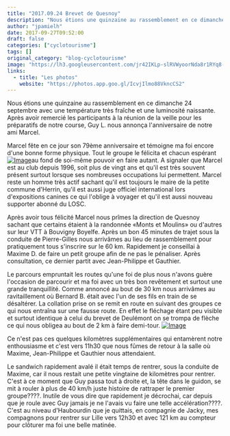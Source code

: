 ```yaml
---
title: "2017.09.24 Brevet de Quesnoy"
description: "Nous étions une quinzaine au rassemblement en ce dimanche 24 septembre avec une température très fraîche et une luminosité naissante. Après avoir remercié les participants à la réunion de la veille pour les préparatifs de notre course, Guy L. nous annonça l'anniversaire de notre ami Marcel."
author: "jpamielh"
date: 2017-09-27T09:52:00
draft: false
categories: ["cyclotourisme"]
tags: []
original_category: "blog-cyclotourisme"
image: "https://lh3.googleusercontent.com/jr42IKLp-slRVWyoorNda8r1RYq8-UAyPgPmRn06G1c1UW_m-g0CY4P0O61qV_4Vu6r9pS6m8sH5LlWQMvZz8PN2KWzOdFROIXfCLZGlc1F0UiMg7Q9Is70OzrzAmhyE-6Y2zgXpYEdzkVwcrG0Jy9lzbzF8ZLWpDdcwSRof_7wIBb3JCr6qCKHPBzR-angA0SDcOs_jmEouu8IYRM_PlEuy6bZH64A7XfSAh-S2jWAZjJ7WrBJOznMlhJj1Ek4UQ84SFg-UStrKsNIgIGRDHPVYlyCKIzopeGpITQWGVt0t9PIB8-SLjjFJXfKsrJMb6ecqC9JXVcdrotgPIjc_UMLbe-dd9KS0O8Nv8i7Si1x-iUAVzorbBC7QwO84AJJtaYDsA9ReRExm9Z3xNbN-5h9_JhKhN4NXH9zgx4UiGL8n1z1ddHAiLLIoxWCoXYTj9X1ogidR7IDXxJAkD-CE83WIOSeYWQj0tpTV6_OBcHr8DPVPbaZ3Dwt87Wp6yvM2tcllyg35VUFgj7dmiVw8pWkHJuQ2jR3aY9JXyWeEoBt4M5Rnj179RKTBaIHy9wujeKY5I4KcyeWr5MSdOYL1F4bw70y-dWPBY0SC9hj4oP7A__0iXtg4M8O2DDKgWZUhF9pxkLoBHjCAndrI8uMBvlf9WpieFzdT9d8T=w918-h688-no"
links:
  - title: "Les photos"
    website: "https://photos.app.goo.gl/IcvjIlmo88VkncCS2"
---
```


Nous étions une quinzaine au rassemblement en ce dimanche 24 septembre avec une température très fraîche et une luminosité naissante. Après avoir remercié les participants à la réunion de la veille pour les préparatifs de notre course, Guy L. nous annonça l'anniversaire de notre ami Marcel.

<!--more-->

Marcel fête en ce jour son 79ème anniversaire et témoigne ma foi encore d'une bonne forme physique. Tout le groupe le félicita et chacun espérant [![Image](https://lh3.googleusercontent.com/UevSxsbv8jnazQSDa0MkUjV3mdmdrHVDbeB-AQbOCfJSEN8Tu26DGazLSwcD_1IY8aX_T1sSmqlcjSbKHAo_yNvLbIimQJ0g4uCyBTlzUWz-qqw_Ba-TixJhwCUGwS1kjfGybELZUJnqdk4z2K-c2uaOUskohvOXXDaV2J4gDS6AIEXJ6plB0voRqB4UjLPii75C_2jvDJjKkw8X3TNLtRDbZ1U7NBkoEiMiDTuNidnGbVyolZdqgbNOsR-8b1VfTUZlyzub1ehAwtvhGaG6Du8_ItRiHssnP8DHwi2hlv9608Y-6FCtzs6jTb9OnrCeuRr7D0C5DNXnI_5h8Cluooo851RR6L6TDDwnGh-kb9htvEN9DY-WItuYEDpy8QALRnzoAEeIbpY8zedMzrpjIkE7l3PJaZHcZPYNN75J1UP3F5QErBLm6xnmRq9wfQy0jhCSHbca8xsH-thonufURBffQcbNGjbb3tqlxnojXSs33ql3qjZMGLSWlREnf1UUseekQYNgJVC9Pp3wXd9SYTUDBX2Zih9CerDopxlGACoDnawXoGNPe_WZi1kVf7NcevHB5R0T4uPto1Eja5k3jwRVkOESLO0jJSHLxX02On6JlMzWhET2-i4NwgZiydhSNFKCovAqNjNJbNMZkSl0ADgbjTF-ZgOgB4wQ=w918-h688-no)](https://lh3.googleusercontent.com/UevSxsbv8jnazQSDa0MkUjV3mdmdrHVDbeB-AQbOCfJSEN8Tu26DGazLSwcD_1IY8aX_T1sSmqlcjSbKHAo_yNvLbIimQJ0g4uCyBTlzUWz-qqw_Ba-TixJhwCUGwS1kjfGybELZUJnqdk4z2K-c2uaOUskohvOXXDaV2J4gDS6AIEXJ6plB0voRqB4UjLPii75C_2jvDJjKkw8X3TNLtRDbZ1U7NBkoEiMiDTuNidnGbVyolZdqgbNOsR-8b1VfTUZlyzub1ehAwtvhGaG6Du8_ItRiHssnP8DHwi2hlv9608Y-6FCtzs6jTb9OnrCeuRr7D0C5DNXnI_5h8Cluooo851RR6L6TDDwnGh-kb9htvEN9DY-WItuYEDpy8QALRnzoAEeIbpY8zedMzrpjIkE7l3PJaZHcZPYNN75J1UP3F5QErBLm6xnmRq9wfQy0jhCSHbca8xsH-thonufURBffQcbNGjbb3tqlxnojXSs33ql3qjZMGLSWlREnf1UUseekQYNgJVC9Pp3wXd9SYTUDBX2Zih9CerDopxlGACoDnawXoGNPe_WZi1kVf7NcevHB5R0T4uPto1Eja5k3jwRVkOESLO0jJSHLxX02On6JlMzWhET2-i4NwgZiydhSNFKCovAqNjNJbNMZkSl0ADgbjTF-ZgOgB4wQ=w918-h688-no)au fond de soi-même pouvoir en faire autant. A signaler que Marcel est au club depuis 1996, soit plus de vingt ans et qu'il est très souvent présent surtout lorsque ses nombreuses occupations lui permettent. Marcel reste un homme très actif sachant qu'il est toujours le maire de la petite commune d'Herrin, qu'il est aussi juge officiel international lors d'expositions canines ce qui l'oblige à voyager et qu'il est aussi nouveau supporter abonné du LOSC.

Après avoir tous félicité Marcel nous prîmes la direction de Quesnoy sachant que certains étaient à la randonnée «Monts et Moulins» ou d'autres sur leur VTT à Bouvigny Boyelfe. Après un bon 45 minutes de trajet sous la conduite de Pierre-Gilles nous arrivâmes au lieu de rassemblement pour pratiquement tous s'inscrire sur le 60 km. Rapidement je conseillai à Maxime D. de faire un petit groupe afin de ne pas le pénaliser. Après consultation, ce dernier partit avec Jean-Philippe et Gauthier.

Le parcours empruntait les routes qu'une foi de plus nous n'avons guère l'occasion de parcourir et ma foi avec un très bon revêtement et surtout une grande tranquillité. Comme annoncé au bout de 30 km nous arrivâmes au ravitaillement où Bernard B. était avec l'un de ses fils en train de se désaltérer. La collation prise on se remit en route en suivant des groupes ce qui nous entraîna sur une fausse route. En effet le fléchage étant peu visible et surtout identique à celui du brevet de Deulémont on se trompa de flèche ce qui nous obligea au bout de 2 km à faire demi-tour. [![Image](https://lh3.googleusercontent.com/9BFC34ILF_-_3GH1p5fuLHlNp606mPVxA0wqb92C0qt_myn2i0rIvKxTwFs55z4Aufy6BZ3RcLzm6a-HSuUM8_oFJ7srFtxCxGQ3dKUJGJIapp8exPavFX_FBtB7mUBz1iYvZrRUwf6CqP4_zszD8H7oNS1DMloKw1bmVOFuVx4qD5JISyoH4Zoqo-e3cVGDGtJCPO20fzHDHHVse5lCuspZiHamPhobLYMHrAf7dZc-7sRI5caqbAb0G_ZeOqt8rhv7T8jxXu5--SfBige45e3lrW4CaCUBuxw3zIC3lwUsg1lfillNfEYlEz7H8MMYqRVvXQzKl4bG-nMYkMDi7Kgt1Odydx5ANTrqIab1d6Li0QCQXn0DHox_A_ZbQZ_KEOAcbWasz43OcCIjy1WUG5z5iMlD2Z9H9yz-3tLkKCmPHgDQQjEugZrNj9_R_DOmFH-UZlhuVxv96cNuYjlVzlRtST3BXQ-CJTg3iR_h_7es7N91WVTrpYjwNV-cILm8Q7LLt--iHiB9uarCrU6htQseciZlLMXy2tj8whZIRznGIaD-f8Feeytm10boKrcrPpEy3ZEocNcOZeY-IL6MPFz_fP3wXsVoGFZQvnN8iiUBJAfmM2kW_jI6Wn7lEzlBScgM68qmBhmLsaKcGxEkl98XwoB5gc9QK6cF=w918-h688-no)](https://lh3.googleusercontent.com/9BFC34ILF_-_3GH1p5fuLHlNp606mPVxA0wqb92C0qt_myn2i0rIvKxTwFs55z4Aufy6BZ3RcLzm6a-HSuUM8_oFJ7srFtxCxGQ3dKUJGJIapp8exPavFX_FBtB7mUBz1iYvZrRUwf6CqP4_zszD8H7oNS1DMloKw1bmVOFuVx4qD5JISyoH4Zoqo-e3cVGDGtJCPO20fzHDHHVse5lCuspZiHamPhobLYMHrAf7dZc-7sRI5caqbAb0G_ZeOqt8rhv7T8jxXu5--SfBige45e3lrW4CaCUBuxw3zIC3lwUsg1lfillNfEYlEz7H8MMYqRVvXQzKl4bG-nMYkMDi7Kgt1Odydx5ANTrqIab1d6Li0QCQXn0DHox_A_ZbQZ_KEOAcbWasz43OcCIjy1WUG5z5iMlD2Z9H9yz-3tLkKCmPHgDQQjEugZrNj9_R_DOmFH-UZlhuVxv96cNuYjlVzlRtST3BXQ-CJTg3iR_h_7es7N91WVTrpYjwNV-cILm8Q7LLt--iHiB9uarCrU6htQseciZlLMXy2tj8whZIRznGIaD-f8Feeytm10boKrcrPpEy3ZEocNcOZeY-IL6MPFz_fP3wXsVoGFZQvnN8iiUBJAfmM2kW_jI6Wn7lEzlBScgM68qmBhmLsaKcGxEkl98XwoB5gc9QK6cF=w918-h688-no)

Ce n'est pas ces quelques kilomètres supplémentaires qui entamèrent notre enthousiasme et c'est vers 11h30 que nous fûmes de retour à la salle où Maxime, Jean-Philippe et Gauthier nous attendaient.

Le sandwich rapidement avalé il était temps de rentrer, sous la conduite de Maxime, car il nous restait une petite vingtaine de kilomètres pour rentrer. C'est à ce moment que Guy passa tout à droite et, la tête dans le guidon, se mit à rouler à plus de 40 km/h juste histoire de rattraper le premier groupe????. Inutile de vous dire que rapidement je décrochai, car depuis que je roule avec Guy jamais je ne l'avais vu faire une telle accélération????. C'est au niveau d'Haubourdin que je quittais, en compagnie de Jacky, mes compagnons pour rentrer sur Lille vers 12h30 et avec 121 km au compteur pour clôturer ma foi une belle matinée.